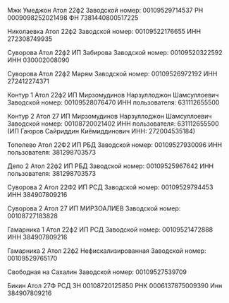 Мжк Умеджон Атол 22ф2
Заводской номер: 00109529714537
РН 0009098252021498
ФН 7381440800517225

Николаевка Атол 22ф2
Заводской номер: 00109522176655
ИНН 272308749935

Суворова Атол 22ф2 ИП Забирова
Заводской номер: 00109520322592
ИНН 030002008090

Суворова Атол 22ф2 Марям
Заводской номер: 00109526972192
ИНН 272412274371

Контур 1 Атол 22ф2 ИП Мирзомудинов Нарзуллоджон Шамсуллоевич
Заводской номер: 00109528076470
ИНН пользователя: 631112655500

Контур 2 Атол 27 ИП Мирзомудинов Нарзуллоджон Шамсуллоевич
Заводской номер: 00108720021402
ИНН пользователя: 631112655500
(ИП Гаюров Сайриддин Киёмиддинович
ИНН: 272004535184)

Тополево Атол 22Ф2 ИП РБД
Заводской номер: 00109527930096
ИНН пользователя: 381298703573

Депо 2 Атол 22ф2 ИП РБД
Заводской номер: 00109525967642
ИНН пользователя: 381298703573

Суворова 2 Атол 22Ф2 ИП РСД
Заводской номер: 00109529794453
ИНН 384907809216

Суворова 2 Атол 27 ИП МИРЗОАЛИЕВ
Заводской номер: 00108727183828

Гамарника 1 Атол 22ф2 ИП РСД
Заводской номер: 00109521472888
ИНН 384907809216

Гамарника 2 Атол 22ф2 Нефискализированная
Заводской номер: 00109529765170

 Свободная на Сахалин 
 Заводской номер: 00109527539709

Бикин Атол 27Ф РСД 
ЗН 00108720125850
РНК 0006137875009390
Инн 384907809216